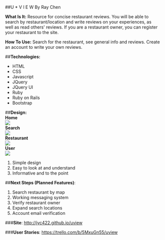 ##U * V I E W
By Ray Chen

**What Is It:** Resource for concise restaurant reviews. You will be able to search by restaurant/location and write reviews on your experiences, as well as read others' reviews. If you are a restaurant owner, you can register your restaurant to the site.

**How To Use:** Search for the restaurant, see general info and reviews. Create an account to write your own reviews.

##**Technologies:**  
- HTML  
- CSS  
- Javascript  
- JQuery  
- JQuery UI  
- Ruby  
- Ruby on Rails  
- Bootstrap  

##**Design:**  
**Home**  
![](https://i.imgur.com/vIKeX3X.jpg)  
**Search**  
![](https://i.imgur.com/YMLUmVe.jpg)  
**Restaurant**  
![](https://i.imgur.com/w3yXOt9.png)  
**User**  
![](https://i.imgur.com/G98p45R.png)  

1. Simple design
2. Easy to look at and understand
3. Informative and to the point

##**Next Steps (Planned Features)**:  
1. Search restaurant by map
2. Working messaging system
3. Verify restaurant owner
4. Expand search locations
5. Account email verification

###**Site**: http://jyc422.github.io/uview

###**User Stories**: https://trello.com/b/5MxuGn55/uview